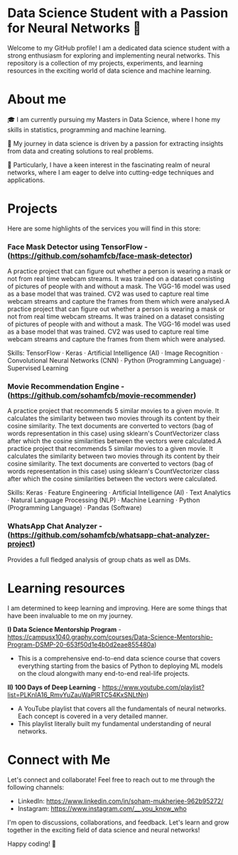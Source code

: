 # Data Science Student with a Passion for Neural Networks 🧠

Welcome to my GitHub profile! I am a dedicated data science student with a strong enthusiasm for exploring and implementing neural networks. This repository is a collection of my projects, experiments, and learning resources in the exciting world of data science and machine learning.

# About me

🎓 I am currently pursuing my Masters in Data Science, where I hone my skills in statistics, programming and machine learning.

🚀 My journey in data science is driven by a passion for extracting insights from data and creating solutions to real problems.

🌟 Particularly, I have a keen interest in the fascinating realm of neural networks, where I am eager to delve into cutting-edge techniques and applications.

# Projects

Here are some highlights of the services you will find in this store:

### **Face Mask Detector using TensorFlow** - (https://github.com/sohamfcb/face-mask-detector)
A practice project that can figure out whether a person is wearing a mask or not from real time webcam streams. It was trained on a dataset consisting of pictures of people with and without a mask. The VGG-16 model was used as a base model that was trained. CV2 was used to capture real time webcam streams and capture the frames from them which were analysed.A practice project that can figure out whether a person is wearing a mask or not from real time webcam streams. It was trained on a dataset consisting of pictures of people with and without a mask. The VGG-16 model was used as a base model that was trained. CV2 was used to capture real time webcam streams and capture the frames from them which were analysed.

Skills: TensorFlow · Keras · Artificial Intelligence (AI) · Image Recognition · Convolutional Neural Networks (CNN) · Python (Programming Language) · Supervised Learning

### **Movie Recommendation Engine** - (https://github.com/sohamfcb/movie-recommender)
A practice project that recommends 5 similar movies to a given movie. It calculates the similarity between two movies through its content by their cosine similarity. The text documents are converted to vectors (bag of words representation in this case) using sklearn's CountVectorizer class after which the cosine similarities between the vectors were calculated.A practice project that recommends 5 similar movies to a given movie. It calculates the similarity between two movies through its content by their cosine similarity. The text documents are converted to vectors (bag of words representation in this case) using sklearn's CountVectorizer class after which the cosine similarities between the vectors were calculated.

 Skills: Keras · Feature Engineering · Artificial Intelligence (AI) · Text Analytics · Natural Language Processing (NLP) · Machine Learning · Python (Programming Language) · Pandas (Software) 

### **WhatsApp Chat Analyzer** - (https://github.com/sohamfcb/whatsapp-chat-analyzer-project)
Provides a full fledged analysis of group chats as well as DMs. 

# Learning resources

I am determined to keep learning and improving. Here are some things that have been invaluable to me on my journey.

**I) Data Science Mentorship Program** - https://campusx1040.graphy.com/courses/Data-Science-Mentorship-Program-DSMP-20-653f50d1e4b0d2eae855480a) 
- This is a comprehensive end-to-end data science course that covers everything starting from the basics of Python to deploying ML models on the cloud alongwith many end-to-end real-life projects.
  
**II) 100 Days of Deep Learning** - https://www.youtube.com/playlist?list=PLKnIA16_RmvYuZauWaPlRTC54KxSNLtNn)
- A YouTube playlist that covers all the fundamentals of neural networks. Each concept is covered in a very detailed manner.
- This playlist literally built my fundamental understanding of neural networks.

# Connect with Me

Let's connect and collaborate! Feel free to reach out to me through the following channels:

- LinkedIn: https://www.linkedin.com/in/soham-mukherjee-962b95272/
- Instagram: https://www.instagram.com/__.you_know_who


I'm open to discussions, collaborations, and feedback. Let's learn and grow together in the exciting field of data science and neural networks!

Happy coding! 🚀
